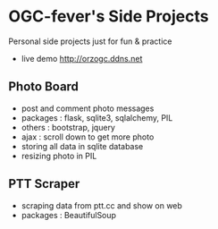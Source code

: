 # OGC-fever's Side Projects

Personal side projects just for fun & practice
- live demo http://orzogc.ddns.net

## Photo Board
- post and comment photo messages
- packages : flask, sqlite3, sqlalchemy, PIL
- others : bootstrap, jquery
- ajax : scroll down to get more photo
- storing all data in sqlite database
- resizing photo in PIL

## PTT Scraper
- scraping data from ptt.cc and show on web
- packages : BeautifulSoup